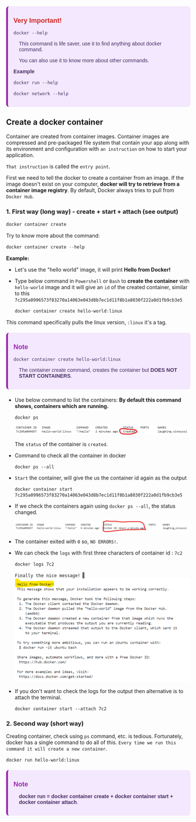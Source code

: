 <div style="background-color: #f3e8fd;
        border-left: 5px solid #9c27b0;
        padding: 15px;
        border-radius: 8px;
        margin: 20px 0;
        color: #472b64;
        font-family: Arial, sans-serif;">

<strong style="display: block;margin-bottom: 8px;font-size: 18px; font-weight: bold; color: #d12626">Very Important!</strong>

```
docker --help
```

<p style="padding-left: 15px">
This  command is life saver, use it to find anything about docker command.
</p>

<p style="padding-left: 15px">
You can also use it to know more about other commands.
</p>

**Example**

```
docker run --help
```

```
docker network --help
```
</div>

## Create a docker container

Container are created from container images. 
Container images are compressed and pre-packaged file system that contain your app along with its environment and configuration with `an instruction` on how to start your application.

`That instruction` is called the `entry point`.

First we need to tell the docker to create a container from an image. If the image doesn't exist on your computer, **docker will try to retrieve from a container image registry**.
By default, Docker always tries to pull from `Docker Hub`.

### 1. First way (long way) - create + start + attach (see output)

```powershell
docker container create
```

Try to know more about the command:
```powershell 
docker container create --help
```

**Example:**

- Let's use the "hello world" image, it will print **Hello from Docker!**

- Type below command in `Powershell` or `Bash` to **create the container** with `hello-world` image and it will give an `id` of the created container, similar to this  `7c295a0996573f83270a14063e043d8b7ec1d11f8b1a8030f222a0d1fb9cb3e5`

    ```powershell
    docker container create hello-world:linux
    ```

This command specifically pulls the linux version, `:linux` it's a tag.


<div style="background-color: #f3e8fd;
        border-left: 5px solid #9c27b0;
        padding: 15px;
        border-radius: 8px;
        margin: 20px 0;
        color: #472b64;
        font-family: Arial, sans-serif;">

<strong style="display: block;margin-bottom: 8px;font-size: 18px; font-weight: bold; color: #9c27b0">Note</strong>


```
docker container create hello-world:linux
```

<p style="padding-left: 15px">
The container create command, creates the container but <strong>DOES NOT START CONTAINERS</strong>.
</p>
</div>


- Use below command to list the containers:
**By default this command shows, containers which are running.**

   ```
   docker ps
   ```

   ![4_Docker_Containers_container_status](/Images/4_Docker_Containers_container_status.png)

   The `status` of the container is `created`.

- Command to check all the container in docker

   ```
   docker ps --all
   ```

- `Start` the container, will give the us the container id again as the output

   ```
   docker container start 7c295a0996573f83270a14063e043d8b7ec1d11f8b1a8030f222a0d1fb9cb3e5
   ```
- If we check the containers again using `docker ps --all`, the status changed.

   ![5_Docker_Containers_container_status_exited](/Images/5_Docker_Containers_container_status_exited.png)

 
- The container exited with `0` so, `NO ERRORS!`.

- We can check the `logs` with first three characters of container id : `7c2`

   ```
   docker logs 7c2
   ```
   `Finally the nice message!` 🥳
   ![6_Docker_Containers_logs_of_hello_world](/Images/6_Docker_Containers_logs_of_hello_world.png)


- If you don't want to check the logs for the output then alternative is to attach the terminal.

   ```
   docker container start --attach 7c2
   ```

### 2. Second way (short way)

Creating container, check using `ps` command, etc. is tedious.
Fortunately, docker has a single command to do all of this.
`Every time we run this command it will create a new container`.

   ```
   docker run hello-world:linux
   ```


<div style="background-color: #f3e8fd;
        border-left: 5px solid #9c27b0;
        padding: 15px;
        border-radius: 8px;
        margin: 20px 0;
        color: #472b64;
        font-family: Arial, sans-serif;">

<strong style="display: block;margin-bottom: 8px;font-size: 18px; font-weight: bold; color: #9c27b0">Note</strong>




<p style="padding-left: 15px"><strong>
docker run = docker container create + docker container start + docker container attach</strong>.
</p>
</div>